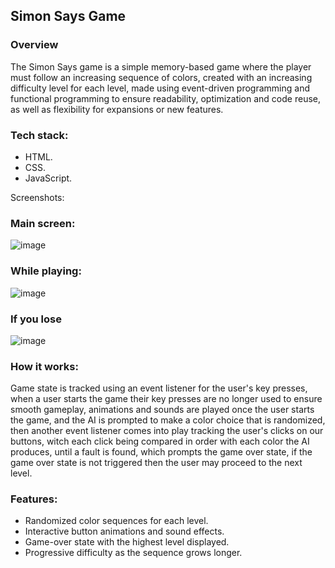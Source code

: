 ## Simon Says Game

### Overview

The Simon Says game is a simple memory-based game where the player must follow an increasing sequence of colors, created with an increasing difficulty level for each level, made using event-driven programming and functional programming to ensure readability, optimization
and code reuse, as well as flexibility for expansions or new features.

### Tech stack:
- HTML.
- CSS.
- JavaScript.

Screenshots:
### Main screen:
![image](https://github.com/user-attachments/assets/66c64097-f012-44cf-9618-df2f7b7654c6)

### While playing:
![image](https://github.com/user-attachments/assets/e47e4b63-c668-445b-856d-2be53502e34d)

### If you lose
![image](https://github.com/user-attachments/assets/436b7d17-0818-4add-9699-eb75f8a169d0)

### How it works:
Game state is tracked using an event listener for the user's key presses, when a user starts the game their key presses are no longer used to ensure smooth gameplay, animations and sounds are played once the user starts the game, and the AI is prompted to make a color choice
that is randomized, then another event listener comes into play tracking the user's clicks on our buttons, witch each click being compared in order with each color the AI produces, until a fault is found, which prompts the game over state, if the game over state is not triggered
then the user may proceed to the next level.

### Features:

- Randomized color sequences for each level.
- Interactive button animations and sound effects.
- Game-over state with the highest level displayed.
- Progressive difficulty as the sequence grows longer.


